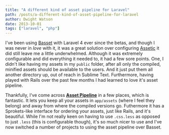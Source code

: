 ```yaml
---
title: "A different kind of asset pipeline for Laravel"
path: /posts/a-different-kind-of-asset-pipeline-for-laravel
author: Dwight Watson
date: 2013-10-01
tags: ["laravel", "php"]
---
```


I've been using [Basset](https://github.com/jasonlewis/basset) with Laravel 4 ever since the betas, and though I was never in *love* with it, it was a great solution over configuring [Assetic](https://github.com/kriswallsmith/assetic) it did still leave me a little underwhelmed. Although it was extremely configurable and did everything it needed to, it had a few sore points. One, I didn't like having my assets in my `public` folder, after all only the compiled, minified assets should be available to the users. And it just put them all another directory up, out of reach in Sublime Text. Furthermore, having played with Rails over the past few months I had learned to love it's asset pipeline.

Thankfully, I've come across **[Asset Pipeline](https://github.com/CodeSleeve/asset-pipeline)** in a few places, which is fantastic. It lets you keep all your assets in `app/assets` (where I feel they belong) and away from where the compiled versions go. Futhermore it has a Sprokets-like interface for ordering your assets, just like Rails, and it's beautiful. While I'm not really keen on having to use `.css.less` as opposed to just `.less` (this is configurable though), it's so much nicer to use and I've now switched a number of projects to using the asset pipeline over Basset.
